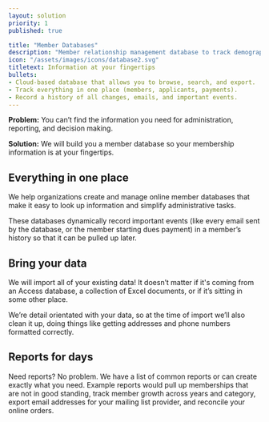 ```yaml
---
layout: solution
priority: 1
published: true

title: "Member Databases"
description: "Member relationship management database to track demographics, activity, statuses, payments, history, and more."
icon: "/assets/images/icons/database2.svg"
titletext: Information at your fingertips
bullets:
- Cloud-based database that allows you to browse, search, and export.
- Track everything in one place (members, applicants, payments).
- Record a history of all changes, emails, and important events.
---
```


**Problem:** You can’t find the information you need for administration, reporting, and decision making.

**Solution:** We will build you a member database so your membership information is at your fingertips.

## Everything in one place

We help organizations create and manage online member databases that make it easy to look up information and simplify administrative tasks.

These databases dynamically record important events (like every email sent by the database, or the member starting dues payment) in a member’s history so that it can be pulled up later.

## Bring your data

We will import all of your existing data! It doesn’t matter if it's coming from an Access database, a collection of Excel documents, or if it’s sitting in some other place.

We’re detail orientated with your data, so at the time of import we’ll also clean it up, doing things like getting addresses and phone numbers formatted correctly.

## Reports for days

Need reports? No problem. We have a list of common reports or can create exactly what you need. Example reports would pull up memberships that are not in good standing, track member growth across years and category, export email addresses for your mailing list provider, and reconcile your online orders.
